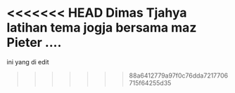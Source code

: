 <<<<<<< HEAD
Dimas Tjahya 
latihan tema jogja bersama maz Pieter ....
=======
ini yang di edit
>>>>>>> 88a6412779a97f0c76dda7217706715f64255d35
